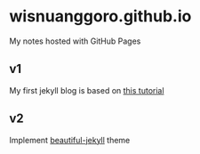 # wisnuanggoro.github.io
My notes hosted with GitHub Pages

## v1
My first jekyll blog is based on [this tutorial](http://jmcglone.com/guides/github-pages/)

## v2
Implement [beautiful-jekyll](https://deanattali.com/beautiful-jekyll/) theme